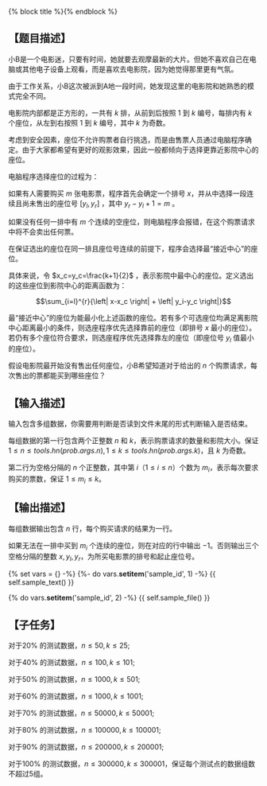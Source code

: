 {% block title %}{% endblock %}

## 【题目描述】

小B是一个电影迷，只要有时间，她就要去观摩最新的大片。但她不喜欢自己在电脑或其他电子设备上观看，而是喜欢去电影院，因为她觉得那里更有气氛。

由于工作关系，小B这次被派到A地一段时间，她发现这里的电影院和她熟悉的模式完全不同。

电影院内部都是正方形的，一共有 $k$ 排，从前到后按照 $1$ 到 $k$ 编号，每排内有 $k$ 个座位，从左到右按照 $1$ 到  $k$ 编号，其中 $k$ 为奇数。

考虑到安全因素，座位不允许购票者自行挑选，而是由售票人员通过电脑程序确定。由于大家都希望有更好的观影效果，因此一般都倾向于选择更靠近影院中心的座位。

电脑程序选择座位的过程为：

如果有人需要购买 $m$ 张电影票，程序首先会确定一个排号 $x$，并从中选择一段连续且尚未售出的座位号 $\left[ y_l , y_r \right]$ ，其中 $y_r-y_l+1=m$ 。

如果没有任何一排中有 $m$ 个连续的空座位，则电脑程序会报错，在这个购票请求中将不会卖出任何票。

在保证选出的座位在同一排且座位号连续的前提下，程序会选择最“接近中心”的座位。

具体来说，令 $x_c=y_c=\frac{k+1}{2}$ ，表示影院中最中心的座位。定义选出的这些座位到影院中心的距离函数为：

$$\sum_{i=l}^{r}{\left| x-x_c \right| + \left| y_i-y_c \right|}$$

最“接近中心”的座位为能最小化上述函数的座位。若有多个可选座位均满足离影院中心距离最小的条件，则选座程序优先选择靠前的座位（即排号 $x$ 最小的座位）。若仍有多个座位符合要求，则选座程序优先选择靠左的座位（即座位号 $y_l$ 值最小的座位）。

假设电影院最开始没有售出任何座位，小B希望知道对于给出的 $n$ 个购票请求，每次售出的票都能买到哪些座位？

## 【输入描述】

输入包含多组数据，你需要用判断是否读到文件末尾的形式判断输入是否结束。

每组数据的第一行包含两个正整数 $n$ 和 $k$，表示购票请求的数量和影院大小。保证 $1 \le n \le {{ tools.hn(prob.args.n) }}, 1 \le k \le {{ tools.hn(prob.args.k) }}$，且 $k$ 为奇数。

第二行为空格分隔的 $n$ 个正整数，其中第 $i$（$1 \le i \le n$）个数为 $m_i$，表示每次要求购买的票数，保证 $1 \le m_i \le k$。

## 【输出描述】

每组数据输出包含 $n$ 行，每个购买请求的结果为一行。

如果无法在一排中买到 $m_i$ 个连续的座位，则在对应的行中输出 $-1$。否则输出三个空格分隔的整数 $x, y_l, y_r$，为所买电影票的排号和起止座位号。

{% set vars = {} -%}
{%- do vars.__setitem__('sample_id', 1) -%}
{{ self.sample_text() }}

{% do vars.__setitem__('sample_id', 2) -%}
{{ self.sample_file() }}

## 【子任务】

对于$20\%$ 的测试数据，$n\le 50, k\le 25$; 

对于$40\%$ 的测试数据，$n\le 100, k\le 101$; 

对于$50\%$ 的测试数据，$n\le 1000, k\le 501$;

对于$60\%$ 的测试数据，$n\le 1000, k\le 1001$;

对于$70\%$ 的测试数据，$n\le 50000, k\le 50001$;

对于$80\%$ 的测试数据，$n\le 100000, k\le 100001$;

对于$90\%$ 的测试数据，$n\le 200000, k\le 200001$; 

对于$100\%​$ 的测试数据，$n\le 300000, k\le 300001​$，保证每个测试点的数据组数不超过5组。

